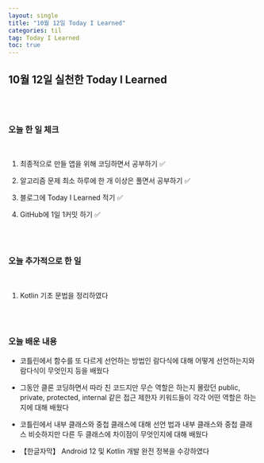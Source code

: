 ```yaml
---
layout: single
title: "10월 12일 Today I Learned"
categories: til
tag: Today I Learned
toc: true
---
```


## 10월 12일 실천한 Today I Learned

<br><br>

### 오늘 한 일 체크
<br>

1. 최종적으로 만들 앱을 위해 코딩하면서 공부하기 ✅

2. 알고리즘 문제 최소 하루에 한 개 이상은 풀면서 공부하기 ✅

3. 블로그에 Today I Learned 적기 ✅

4. GitHub에 1일 1커밋 하기 ✅

<br><br>

### 오늘 추가적으로 한 일
<br>

1. Kotlin 기초 문법을 정리하였다

<br><br>

### 오늘 배운 내용

* 코틀린에서 함수를 또 다르게 선언하는 방법인 람다식에 대해 어떻게 선언하는지와 람다식이 무엇인지 등을 배웠다

* 그동안 클론 코딩하면서 따라 친 코드지만 무슨 역할은 하는지 몰랐던 public, private, protected, internal 같은 접근 제한자 키워드들이
각각 어떤 역할은 하는지에 대해 배웠다

* 코틀린에서 내부 클래스와 중첩 클래스에 대해 선언 법과 내부 클래스와 중첩 클래스 비슷하지만 다른 두 클래스에 차이점이
무엇인지에 대해 배웠다

* 【한글자막】 Android 12 및 Kotlin 개발 완전 정복을 수강하였다

